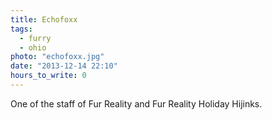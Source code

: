 ```yaml
---
title: Echofoxx
tags:
  - furry
  - ohio
photo: "echofoxx.jpg"
date: "2013-12-14 22:10"
hours_to_write: 0
---
```


One of the staff of Fur Reality and Fur Reality Holiday Hijinks.
